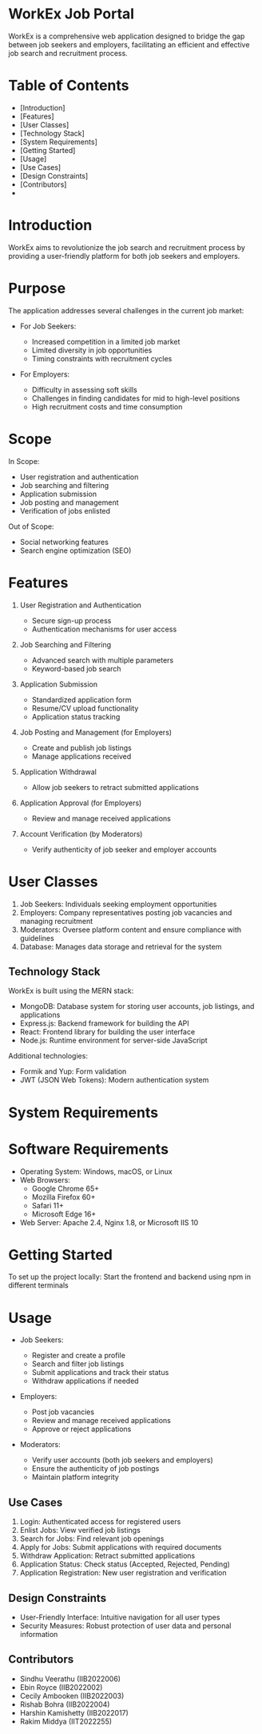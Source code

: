# WorkEx Job Portal

WorkEx is a comprehensive web application designed to bridge the gap between job seekers and employers, facilitating an efficient and effective job search and recruitment process.

# Table of Contents
- [Introduction]
- [Features]
- [User Classes]
- [Technology Stack]
- [System Requirements]
- [Getting Started]
- [Usage]
- [Use Cases]
- [Design Constraints]
- [Contributors]
- 
# Introduction

WorkEx aims to revolutionize the job search and recruitment process by providing a user-friendly platform for both job seekers and employers.

# Purpose

The application addresses several challenges in the current job market:

- For Job Seekers:
  - Increased competition in a limited job market
  - Limited diversity in job opportunities
  - Timing constraints with recruitment cycles

- For Employers:
  - Difficulty in assessing soft skills
  - Challenges in finding candidates for mid to high-level positions
  - High recruitment costs and time consumption

# Scope

In Scope:
- User registration and authentication
- Job searching and filtering
- Application submission
- Job posting and management
- Verification of jobs enlisted

Out of Scope:
- Social networking features
- Search engine optimization (SEO)

# Features

1. User Registration and Authentication
   - Secure sign-up process
   - Authentication mechanisms for user access

2. Job Searching and Filtering
   - Advanced search with multiple parameters
   - Keyword-based job search

3. Application Submission
   - Standardized application form
   - Resume/CV upload functionality
   - Application status tracking

4. Job Posting and Management (for Employers)
   - Create and publish job listings
   - Manage applications received

5. Application Withdrawal
   - Allow job seekers to retract submitted applications

6. Application Approval (for Employers)
   - Review and manage received applications

7. Account Verification (by Moderators)
   - Verify authenticity of job seeker and employer accounts

# User Classes

1. Job Seekers: Individuals seeking employment opportunities
2. Employers: Company representatives posting job vacancies and managing recruitment
3. Moderators: Oversee platform content and ensure compliance with guidelines
4. Database: Manages data storage and retrieval for the system

## Technology Stack

WorkEx is built using the MERN stack:

- MongoDB: Database system for storing user accounts, job listings, and applications
- Express.js: Backend framework for building the API
- React: Frontend library for building the user interface
- Node.js: Runtime environment for server-side JavaScript

Additional technologies:
- Formik and Yup: Form validation
- JWT (JSON Web Tokens): Modern authentication system

# System Requirements

# Software Requirements
- Operating System: Windows, macOS, or Linux
- Web Browsers: 
  - Google Chrome 65+
  - Mozilla Firefox 60+
  - Safari 11+
  - Microsoft Edge 16+
- Web Server: Apache 2.4, Nginx 1.8, or Microsoft IIS 10

# Getting Started

To set up the project locally:
Start the frontend and backend using npm in different terminals


# Usage

- Job Seekers: 
  - Register and create a profile
  - Search and filter job listings
  - Submit applications and track their status
  - Withdraw applications if needed

- Employers:
  - Post job vacancies
  - Review and manage received applications
  - Approve or reject applications

- Moderators:
  - Verify user accounts (both job seekers and employers)
  - Ensure the authenticity of job postings
  - Maintain platform integrity

## Use Cases

1. Login: Authenticated access for registered users
2. Enlist Jobs: View verified job listings
3. Search for Jobs: Find relevant job openings
4. Apply for Jobs: Submit applications with required documents
5. Withdraw Application: Retract submitted applications
6. Application Status: Check status (Accepted, Rejected, Pending)
7. Application Registration: New user registration and verification


## Design Constraints

- User-Friendly Interface: Intuitive navigation for all user types
- Security Measures: Robust protection of user data and personal information

## Contributors
- Sindhu Veerathu (IIB2022006)
- Ebin Royce (IIB2022002)
- Cecily Ambooken (IIB2022003)
- Rishab Bohra (IIB2022004)
- Harshin Kamishetty (IIB2022017)
- Rakim Middya (IIT2022255)
